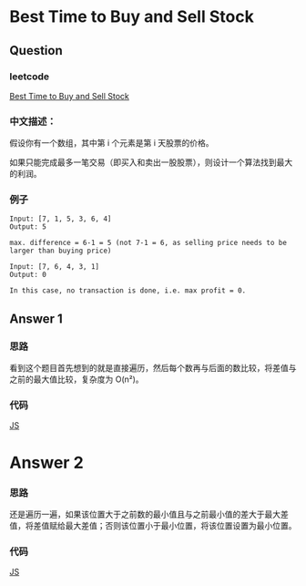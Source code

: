 # Best Time to Buy and Sell Stock

## Question

### leetcode

[Best Time to Buy and Sell Stock](https://leetcode.com/problems/best-time-to-buy-and-sell-stock/description/)

### 中文描述：

假设你有一个数组，其中第 i 个元素是第 i 天股票的价格。

如果只能完成最多一笔交易（即买入和卖出一股股票），则设计一个算法找到最大的利润。

### 例子

```
Input: [7, 1, 5, 3, 6, 4]
Output: 5

max. difference = 6-1 = 5 (not 7-1 = 6, as selling price needs to be larger than buying price)
```

```
Input: [7, 6, 4, 3, 1]
Output: 0

In this case, no transaction is done, i.e. max profit = 0.
```

## Answer 1

### 思路

看到这个题目首先想到的就是直接遍历，然后每个数再与后面的数比较，将差值与之前的最大值比较，复杂度为 O(n²)。

### 代码

[JS](./main_01.js)

# Answer 2

### 思路

还是遍历一遍，如果该位置大于之前数的最小值且与之前最小值的差大于最大差值，将差值赋给最大差值；否则该位置小于最小位置，将该位置设置为最小位置。

### 代码

[JS](./main_02.js)
